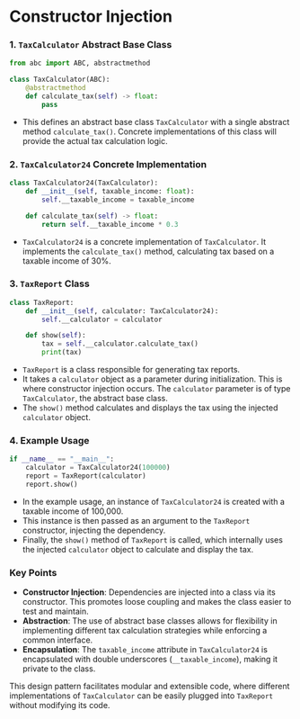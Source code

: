 # Constructor Injection

### 1. `TaxCalculator` Abstract Base Class

```python
from abc import ABC, abstractmethod

class TaxCalculator(ABC):
    @abstractmethod
    def calculate_tax(self) -> float:
        pass
```

- This defines an abstract base class `TaxCalculator` with a single abstract method `calculate_tax()`. Concrete implementations of this class will provide the actual tax calculation logic.

### 2. `TaxCalculator24` Concrete Implementation

```python
class TaxCalculator24(TaxCalculator):
    def __init__(self, taxable_income: float):
        self.__taxable_income = taxable_income

    def calculate_tax(self) -> float:
        return self.__taxable_income * 0.3
```

- `TaxCalculator24` is a concrete implementation of `TaxCalculator`. It implements the `calculate_tax()` method, calculating tax based on a taxable income of 30%.

### 3. `TaxReport` Class

```python
class TaxReport:
    def __init__(self, calculator: TaxCalculator24):
        self.__calculator = calculator

    def show(self):
        tax = self.__calculator.calculate_tax()
        print(tax)
```

- `TaxReport` is a class responsible for generating tax reports.
- It takes a `calculator` object as a parameter during initialization. This is where constructor injection occurs. The `calculator` parameter is of type `TaxCalculator`, the abstract base class.
- The `show()` method calculates and displays the tax using the injected `calculator` object.

### 4. Example Usage

```python
if __name__ == "__main__":
    calculator = TaxCalculator24(100000)
    report = TaxReport(calculator)
    report.show()
```

- In the example usage, an instance of `TaxCalculator24` is created with a taxable income of 100,000.
- This instance is then passed as an argument to the `TaxReport` constructor, injecting the dependency.
- Finally, the `show()` method of `TaxReport` is called, which internally uses the injected `calculator` object to calculate and display the tax.

### Key Points

- **Constructor Injection**: Dependencies are injected into a class via its constructor. This promotes loose coupling and makes the class easier to test and maintain.
- **Abstraction**: The use of abstract base classes allows for flexibility in implementing different tax calculation strategies while enforcing a common interface.
- **Encapsulation**: The `taxable_income` attribute in `TaxCalculator24` is encapsulated with double underscores (`__taxable_income`), making it private to the class.

This design pattern facilitates modular and extensible code, where different implementations of `TaxCalculator` can be easily plugged into `TaxReport` without modifying its code.
